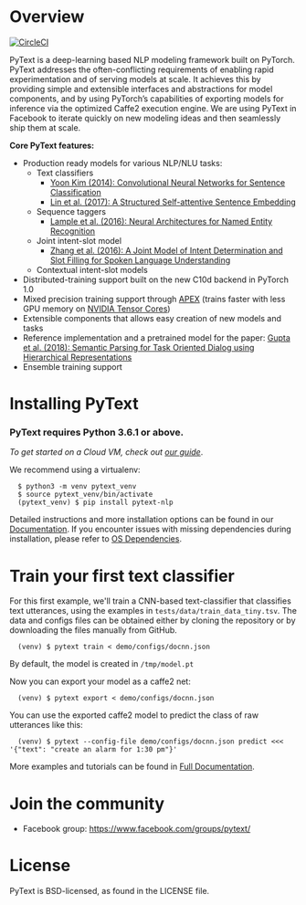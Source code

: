 # Overview

[![CircleCI](https://circleci.com/gh/facebookresearch/pytext.svg?style=svg&circle-token=2e0e0cb6dc686b646df887c2e0f07a8429712243)](https://circleci.com/gh/facebookresearch/pytext)

PyText is a deep-learning based NLP modeling framework built on PyTorch. PyText addresses the often-conflicting requirements of enabling rapid experimentation and of serving models at scale. It achieves this by providing simple and extensible interfaces and abstractions for model components, and by using PyTorch’s capabilities of exporting models for inference via the optimized Caffe2 execution engine. We are using PyText in Facebook to iterate quickly on new modeling ideas and then seamlessly ship them at scale.

**Core PyText features:**
- Production ready models for various NLP/NLU tasks:
  - Text classifiers
    - [Yoon Kim (2014): Convolutional Neural Networks for Sentence Classification](https://arxiv.org/abs/1408.5882)
    - [Lin et al. (2017): A Structured Self-attentive Sentence Embedding](https://arxiv.org/abs/1703.03130)
  - Sequence taggers
    - [Lample et al. (2016): Neural Architectures for Named Entity Recognition](https://www.aclweb.org/anthology/N16-1030)
  - Joint intent-slot model
    - [Zhang et al. (2016): A Joint Model of Intent Determination and Slot Filling for Spoken Language Understanding](https://www.ijcai.org/Proceedings/16/Papers/425.pdf)
  - Contextual intent-slot models
- Distributed-training support built on the new C10d backend in PyTorch 1.0
- Mixed precision training support through [APEX](https://github.com/NVIDIA/apex) (trains faster with less GPU memory on [NVIDIA Tensor Cores](https://developer.nvidia.com/tensor-cores))
- Extensible components that allows easy creation of new models and tasks
- Reference implementation and a pretrained model for the paper: [Gupta et al. (2018): Semantic Parsing for Task Oriented Dialog using Hierarchical Representations](http://aclweb.org/anthology/D18-1300)
- Ensemble training support

# Installing PyText

### PyText requires Python 3.6.1 or above.

*To get started on a Cloud VM, check out [our guide](https://pytext.readthedocs.io/en/master/installation.html#cloud-vm-setup)*.

We recommend using a virtualenv:

```
  $ python3 -m venv pytext_venv
  $ source pytext_venv/bin/activate
  (pytext_venv) $ pip install pytext-nlp
```

Detailed instructions and more installation options can be found in our [Documentation](https://pytext.readthedocs.io/en/master/installation.html). If you encounter issues with missing dependencies during installation, please refer to [OS Dependencies](https://pytext.readthedocs.io/en/master/installation.html#os-dependencies).

# Train your first text classifier

For this first example, we'll train a CNN-based text-classifier that classifies text utterances, using the examples in `tests/data/train_data_tiny.tsv`. The data and configs files can be obtained either by cloning the repository or by downloading the files manually from GitHub.

```
  (venv) $ pytext train < demo/configs/docnn.json
```

By default, the model is created in `/tmp/model.pt`

Now you can export your model as a caffe2 net:

```
  (venv) $ pytext export < demo/configs/docnn.json
```

You can use the exported caffe2 model to predict the class of raw utterances like this:

```
  (venv) $ pytext --config-file demo/configs/docnn.json predict <<< '{"text": "create an alarm for 1:30 pm"}'
```

More examples and tutorials can be found in [Full Documentation](https://pytext.readthedocs.io/en/master/).

# Join the community

* Facebook group: https://www.facebook.com/groups/pytext/ 

# License
PyText is BSD-licensed, as found in the LICENSE file.
